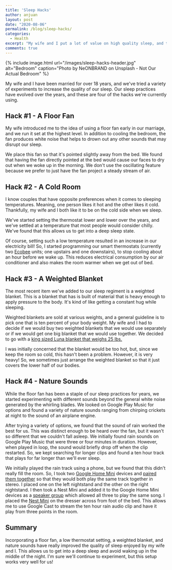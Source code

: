```yaml
---
title: 'Sleep Hacks'
author: anjuan
layout: post
date: "2020-08-06"
permalink: /blog/sleep-hacks/
categories:
  - Health
excerpt: "My wife and I put a lot of value on high quality sleep, and these are a few hacks we've put into place to wake up refreshed and energized in the morning."
comments: true
---
```


{% include image.html url="/images/sleep-hacks-header.jpg" alt="Bedroom" caption="Photo by NeONBRAND on Unsplash - Not Our Actual Bedroom" %}

My wife and I have been married for over 18 years, and we've tried a variety of experiments to increase the quality of our sleep. Our sleep practices have evolved over the years, and these are four of the hacks we're currently using. 

## Hack #1 - A Floor Fan

My wife introduced me to the idea of using a floor fan early in our marriage, and we run it set at the highest level. In addition to cooling the bedroom, the fan produces white noise that helps to drown out any other sounds that may disrupt our sleep.

We place this fan so that it's pointed slightly away from the bed. We found that having the fan directly pointed at the bed would cause our faces to dry out when we woke up in the morning. We don't use the oscillating feature because we prefer to just have the fan project a steady stream of air.

## Hack #2 - A Cold Room

I know couples that have opposite preferences when it comes to sleeping temperatures. Meaning, one person likes it hot and the other likes it cold. Thankfully, my wife and I both like it to be on the cold side when we sleep.

We've started setting the thermostat lower and lower over the years, and we've settled at a temperature that most people would consider chilly. We've found that this allows us to get into a deep sleep state.

Of course, setting such a low temperature resulted in an increase in our electricity bill! So, I started programming our smart thermostats (currently two [Ecobee](https://www.ecobee.com/en-us/smart-thermostats/) units; one upstairs and one downstairs), to stop cooling about an hour before we wake up. This reduces electrical consumption by our air conditioner and also makes the room warmer when we get out of bed.

## Hack #3 - A Weighted Blanket

The most recent item we've added to our sleep regiment is a weighted blanket. This is a blanket that has is built of material that is heavy enough to apply pressure to the body. It's kind of like getting a constant hug while sleeping.

Weighted blankets are sold at various weights, and a general guideline is to pick one that is ten percent of your body weight. My wife and I had to decide if we would buy two weighted blankets that we would use separately or if we would get one big blanket that we would use together. We decided to go with a [king sized Luna blanket that weighs 25 lbs.](https://www.amazon.com/dp/B07SFJ89J3/ref=cm_sw_r_tw_dp_x_h1mlFbX69FVQX)

I was initially concerned that the blanket would be too hot, but, since we keep the room so cold, this hasn't been a problem. However, it is very heavy! So, we sometimes just arrange the weighted blanket so that it just covers the lower half of our bodies.

## Hack #4 - Nature Sounds

While the floor fan has been a staple of our sleep practices for years, we started experimenting with different sounds beyond the general white noise generated by the whirling blades. We looked on Google Play Music for options and found a variety of nature sounds ranging from chirping crickets at night to the sound of an airplane engine.

After trying a variety of options, we found that the sound of rain worked the best for us. This was distinct enough to be heard over the fan, but it wasn't so different that we couldn't fall asleep. We initially found rain sounds on Google Play Music that were three or four minutes in duration. However, when played in loop, the sound would briefly drop off when the clip restarted. So, we kept searching for longer clips and found a ten hour track that plays for far longer than we'll ever sleep.

We initially played the rain track using a phone, but we found that this didn't really fill the room. So, I took two [Google Home Mini](https://store.google.com/us/config/google_home_mini) devices and [paired them together](https://www.cnet.com/how-to/pair-your-google-home-speakers-to-uplevel-your-computer-or-tv/) so that they would both play the same track together in stereo. I placed one on the left nightstand and the other on the right nightstand. I then took a Nest Mini and added it to the Google Home Mini devices as a [speaker group](https://support.google.com/googlenest/answer/7174267?co=GENIE.Platform%3DAndroid&hl=en) which allowed all three to play the same song. I placed the [Nest Mini](https://store.google.com/product/google_nest_mini?gclid=CjwKCAjw1K75BRAEEiwAd41h1OJ8mmTFJlBodK7lPtMhegjzQnClUj31qdePMaR4l5Y4SK6P7_Y7mRoC71kQAvD_BwE&gclsrc=aw.ds) on the dresser across from foot of the bed. This allows me to use Google Cast to stream the ten hour rain audio clip and have it play from three points in the room.

## Summary

Incorporating a floor fan, a low thermostat setting, a weighted blanket, and nature sounds have really improved the quality of sleep enjoyed by my wife and I. This allows us to get into a deep sleep and avoid waking up in the middle of the night. I'm sure we'll continue to experiment, but this setup works very well for us!

